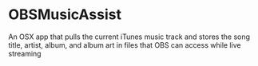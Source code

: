 # OBSMusicAssist
An OSX app that pulls the current iTunes music track and stores the song title, artist, album, and album art in files that OBS can access while live streaming
